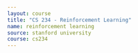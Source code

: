 ```yaml
---
layout: course
title: "CS 234 - Reinforcement Learning"
name: reinforcement learning
source: stanford university
course: cs234
---
```

